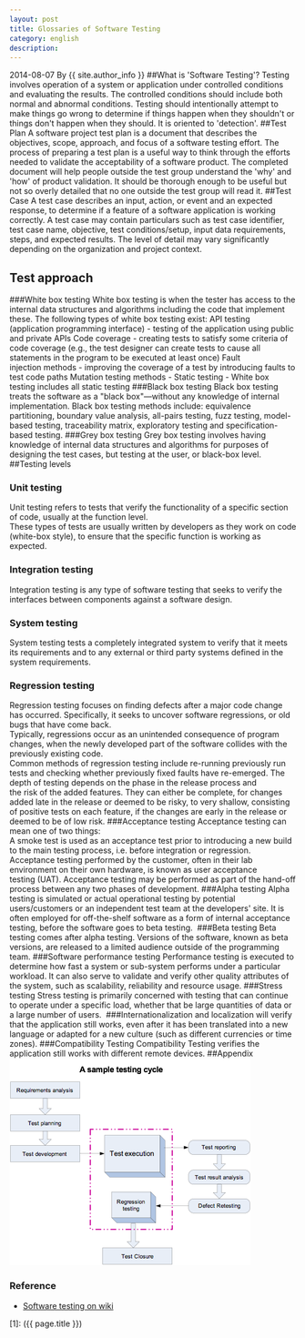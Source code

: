 ```yaml
---
layout: post
title: Glossaries of Software Testing
category: english
description: 
---
```

2014-08-07 By {{ site.author_info }}
##What is 'Software Testing'?
Testing involves operation of a system or application under controlled conditions and evaluating the results. The controlled conditions should include both normal and abnormal conditions. Testing should intentionally attempt to make things go wrong to determine if things happen when they shouldn't or things don't happen when they should. It is oriented to 'detection'. 
##Test Plan
A software project test plan is a document that describes the objectives, scope, approach, and focus of a software testing effort. The process of preparing a test plan is a useful way to think through the efforts needed to validate the acceptability of a software product. The completed document will help people outside the test group understand the 'why' and 'how' of product validation. It should be thorough enough to be useful but not so overly detailed that no one outside the test group will read it. 
##Test Case
A test case describes an input, action, or event and an expected response, to determine if a feature of a software application is working correctly. A test case may contain particulars such as test case identifier, test case name, objective, test conditions/setup, input data requirements, steps, and expected results. The level of detail may vary significantly depending on the organization and project context. 
## Test approach
###White box testing 
White box testing is when the tester has access to the internal data structures and algorithms including the code that implement these.
The following types of white box testing exist:
API testing (application programming interface) - testing of the application using public and private APIs
Code coverage - creating tests to satisfy some criteria of code coverage (e.g., the test designer can create tests to cause all statements in the program to be executed at least once)
Fault injection methods - improving the coverage of a test by introducing faults to test code paths
Mutation testing methods - Static testing - White box testing includes all static testing
###Black box testing
Black box testing treats the software as a "black box"—without any knowledge of internal implementation. Black box testing methods include: equivalence partitioning, boundary value analysis, all-pairs testing, fuzz testing, model-based testing, traceability matrix, exploratory testing and specification-based testing.
###Grey box testing 
Grey box testing involves having knowledge of internal data structures and algorithms for purposes of designing the test cases, but testing at the user, or black-box level.
##Testing levels
### Unit testing 
Unit testing refers to tests that verify the functionality of a specific section of code, usually at the function level. 
<br/>These types of tests are usually written by developers as they work on code (white-box style), to ensure that the specific function is working as expected.
### Integration testing 
Integration testing is any type of software testing that seeks to verify the interfaces between components against a software design. 
### System testing 
System testing tests a completely integrated system to verify that it meets its requirements and to any external or third party systems defined in the system requirements.
### Regression testing 
Regression testing focuses on finding defects after a major code change has occurred. Specifically, it seeks to uncover software regressions, or old bugs that have come back.
<br/>Typically, regressions occur as an unintended consequence of program changes, when the newly developed part of the software collides with the previously existing code.
<br/>Common methods of regression testing include re-running previously run tests and checking whether previously fixed faults have re-emerged. The depth of testing depends on the phase in the release process and the risk of the added features. They can either be complete, for changes added late in the release or deemed to be risky, to very shallow, consisting of positive tests on each feature, if the changes are early in the release or deemed to be of low risk.
###Acceptance testing 
Acceptance testing can mean one of two things:
<br/>A smoke test is used as an acceptance test prior to introducing a new build to the main testing process, i.e. before integration or regression.
<br/>Acceptance testing performed by the customer, often in their lab environment on their own hardware, is known as user acceptance testing (UAT). Acceptance testing may be performed as part of the hand-off process between any two phases of development.
###Alpha testing 
Alpha testing is simulated or actual operational testing by potential users/customers or an independent test team at the developers' site. 
It is often employed for off-the-shelf software as a form of internal acceptance testing, before the software goes to beta testing. 
###Beta testing 
Beta testing comes after alpha testing. Versions of the software, known as beta versions, are released to a limited audience outside of the programming team.
###Software performance testing
Performance testing is executed to determine how fast a system or sub-system performs under a particular workload. It can also serve to validate and verify other quality attributes of the system, such as scalability, reliability and resource usage.
###Stress testing
Stress testing is primarily concerned with testing that can continue to operate under a specific load, whether that be large quantities of data or a large number of users. 
###Internationalization and localization 
will verify that the application still works, even after it has been translated into a new language or adapted for a new culture (such as different currencies or time zones).
###Compatibility Testing
Compatibility Testing verifies the application still works with different remote devices.
##Appendix
![sample testing cycle](/images/english/sampletestingcycle.png)
### Reference
* [Software testing on wiki](http://en.wikipedia.org/wiki/Software_testing)   

[Angelia]:    http://angeliaw.github.com   "Angelia"
[1]:    ({{ page.title }})
